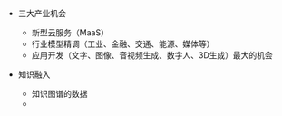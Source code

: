 

- 三大产业机会
  - 新型云服务（MaaS）
  - 行业模型精调（工业、金融、交通、能源、媒体等）
  - 应用开发（文字、图像、音视频生成、数字人、3D生成）最大的机会

- 知识融入
  - 知识图谱的数据
  - 